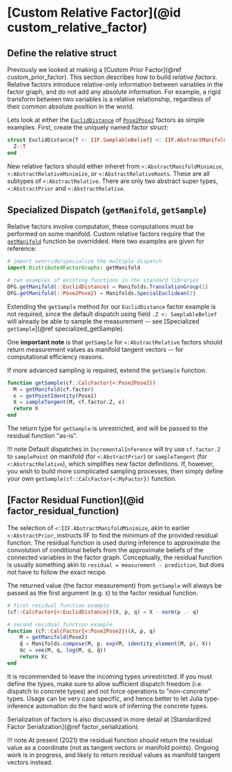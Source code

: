 # [Custom Relative Factor](@id custom_relative_factor)

## Define the relative struct

Previously we looked at making a [Custom Prior Factor](@ref custom_prior_factor).  This section describes how to build *relative factors*.  Relative factors introduce relative-only information between variables in the factor graph, and do not add any absolute information.  For example, a rigid transform between two variables is a relative relationship, regardless of their common absolute position in the world.

Lets look at either the [`EuclidDistance`](@ref) of [`Pose2Pose2`](@ref) factors as simple examples.  First, create the uniquely named factor struct:
```julia
struct EuclidDistance{T <: IIF.SamplableBelief} <: IIF.AbstractManifoldMinimize
  Z::T
end
```
New relative factors should either inheret from `<:AbstractManifoldMinimize`, `<:AbstractRelativeMinimize`, or `<:AbstractRelativeRoots`.  These are all subtypes of `<:AbstractRelative`.  There are only two abstract super types, `<:AbstractPrior` and `<:AbstractRelative`.

## Specialized Dispatch (`getManifold`, `getSample`)

Relative factors involve computaton, these computations must be performed on some manifold.  Custom relative factors require that the [`getManifold`](@ref) function be overridded.  Here two examples are given for reference:
```julia
# import override/specialize the multiple dispatch
import DistributedFactorGraphs: getManifold

# two examples of existing functions in the standard libraries
DFG.getManifold(::EuclidDistance) = Manifolds.TranslationGroup(1)
DFG.getManifold(::Pose2Pose2) = Manifolds.SpecialEuclidean(2)
```

Extending the `getSample` method for our `EuclidDistance` factor example is not required, since the default dispatch using field `.Z <: SamplableBelief` will already be able to sample the measurement -- see [Specialized `getSample`](@ref specialized_getSample).

One **important note** is that `getSample` for `<:AbstractRelative` factors should return measurement values as manifold tangent vectors -- for computational efficiency reasons.

If more advanced sampling is required, extend the `getSample` function. 

```julia
function getSample(cf::CalcFactor{<:Pose2Pose2}) 
  M = getManifold(cf.factor)
  ϵ = getPointIdentity(Pose2)
  X = sampleTangent(M, cf.factor.Z, ϵ)
  return X
end
```

The return type for `getSample` is unrestricted, and will be passed to the residual function "as-is".

!!! note
    Default dispatches in `IncrementalInference` will try use `cf.factor.Z` to `samplePoint` on manifold (for `<:AbstractPrior`) or `sampleTangent` (for `<:AbstractRelative`), which simplifies new factor definitions.  If, however, you wish to build more complicated sampling processes, then simply define your own `getSample(cf::CalcFactor{<:MyFactor})` function.

## [Factor Residual Function](@id factor_residual_function)

The selection of `<:IIF.AbstractManifoldMinimize`, akin to earlier `<:AbstractPrior`, instructs IIF to find the minimum of the provided residual function.  The residual function is used during inference to approximate the convolution of conditional beliefs from the approximate beliefs of the connected variables in the factor graph.  Conceptually, the residual function is usually something akin to `residual = measurement - prediction`, but does not have to follow the exact recipe.

The returned value (the factor measurement) from `getSample` will always be passed as the first argument (e.g. `X`) to the factor residual function.  
```julia
# first residual function example
(cf::CalcFactor{<:EuclidDistance})(X, p, q) = X - norm(p .- q)

# second residual function example
function (cf::CalcFactor{<:Pose2Pose2})(X, p, q)
    M = getManifold(Pose2)
    q̂ = Manifolds.compose(M, p, exp(M, identity_element(M, p), X))
    Xc = vee(M, q, log(M, q, q̂))
    return Xc
end
```

It is recommended to leave the incoming types unrestricted.  If you must define the types, make sure to allow sufficient dispatch freedom (i.e. dispatch to concrete types) and not force operations to "non-concrete" types.  Usage can be very case specific, and hence better to let Julia type-inference automation do the hard work of inferring the concrete types.

Serialization of factors is also discussed in more detail at [Standardized Factor Serialization](@ref factor_serialization).

!!! note
    At present (2021) the residual function should return the residual value as a coordinate (not as tangent vectors or manifold points).  Ongoing work is in progress, and likely to return residual values as manifold tangent vectors instead.
